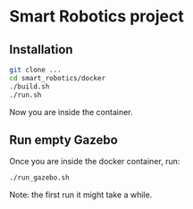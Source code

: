 # Smart Robotics project

## Installation
```bash
git clone ...
cd smart_robotics/docker
./build.sh
./run.sh
```

Now you are inside the container.

## Run empty Gazebo
Once you are inside the docker container, run:
```bash
./run_gazebo.sh
```
Note: the first run it might take a while.